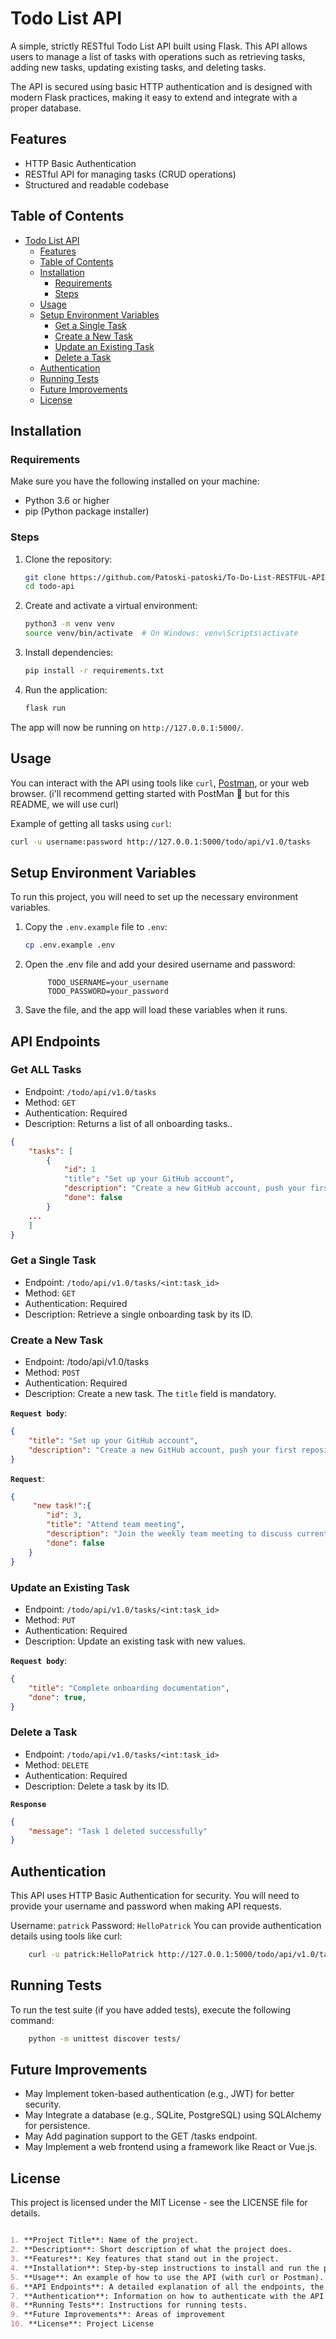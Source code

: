 # Todo List API

A simple, strictly RESTful Todo List API built using Flask. This API allows users to manage a list of tasks with operations such as retrieving tasks, adding new tasks, updating existing tasks, and deleting tasks.

The API is secured using basic HTTP authentication and is designed with modern Flask practices, making it easy to extend and integrate with a proper database.

## Features

- HTTP Basic Authentication
- RESTful API for managing tasks (CRUD operations)
- Structured and readable codebase

## Table of Contents

- [Todo List API](#todo-list-api)
  - [Features](#features)
  - [Table of Contents](#table-of-contents)
  - [Installation](#installation)
    - [Requirements](#requirements)
    - [Steps](#steps)
  - [Usage](#usage)
  - [Setup Environment Variables](#setup-environment-variables)
    - [Get a Single Task](#get-a-single-task)
    - [Create a New Task](#create-a-new-task)
    - [Update an Existing Task](#update-an-existing-task)
    - [Delete a Task](#delete-a-task)
  - [Authentication](#authentication)
  - [Running Tests](#running-tests)
  - [Future Improvements](#future-improvements)
  - [License](#license)

## Installation

### Requirements

Make sure you have the following installed on your machine:

- Python 3.6 or higher
- pip (Python package installer)

### Steps

1. Clone the repository:

    ```bash
    git clone https://github.com/Patoski-patoski/To-Do-List-RESTFUL-API.git
    cd todo-api
    ```

2. Create and activate a virtual environment:

    ```bash
    python3 -m venv venv
    source venv/bin/activate  # On Windows: venv\Scripts\activate
    ```

3. Install dependencies:

    ```bash
    pip install -r requirements.txt
    ```

4. Run the application:

    ```bash
    flask run
    ```

The app will now be running on `http://127.0.0.1:5000/`.

## Usage

You can interact with the API using tools like `curl`, [Postman](https://www.postman.com/), or your web browser. (i'll recommend getting started with PostMan 🙂 but for this README, we will use curl)

Example of getting all tasks using `curl`:

```bash
curl -u username:password http://127.0.0.1:5000/todo/api/v1.0/tasks
```

## Setup Environment Variables

To run this project, you will need to set up the necessary environment variables.

1. Copy the `.env.example` file to `.env`:

   ```bash
   cp .env.example .env
   ```

2. Open the .env file and add your desired username and password:

   ```plaintext
        TODO_USERNAME=your_username
        TODO_PASSWORD=your_password
    ```

3. Save the file, and the app will load these variables when it runs.

## API Endpoints

### Get ALL Tasks

- Endpoint: `/todo/api/v1.0/tasks`
- Method: `GET`
- Authentication: Required
- Description: Returns a list of all onboarding tasks..
  
```json
{
    "tasks": [
        {
            "id": 1
            "title": "Set up your GitHub account",
            "description": "Create a new GitHub account, push your first repository.",
            "done": false
        }
    ...
    ]
}
```

### Get a Single Task

- Endpoint: `/todo/api/v1.0/tasks/<int:task_id>`
- Method: `GET`
- Authentication: Required
- Description: Retrieve a single onboarding task by its ID.

### Create a New Task

- Endpoint: /todo/api/v1.0/tasks
- Method: `POST`
- Authentication: Required
- Description: Create a new task. The `title` field is mandatory.

**`Request body`**:

```json
{
    "title": "Set up your GitHub account",
    "description": "Create a new GitHub account, push your first repository."
}
```

**`Request`**:

```json
{
     "new task!":{
        "id": 3,
        "title": "Attend team meeting",
        "description": "Join the weekly team meeting to discuss current projects and updates.",
        "done": false
    }
}
```

### Update an Existing Task

- Endpoint: `/todo/api/v1.0/tasks/<int:task_id>`
- Method: `PUT`
- Authentication: Required
- Description: Update an existing task with new values.

**`Request body`**:

```json
{
    "title": "Complete onboarding documentation",
    "done": true,
}
```

### Delete a Task

- Endpoint: `/todo/api/v1.0/tasks/<int:task_id>`
- Method: `DELETE`
- Authentication: Required
- Description: Delete a task by its ID.

**`Response`**

```json
{
    "message": "Task 1 deleted successfully"
}
```

## Authentication

This API uses HTTP Basic Authentication for security. You will need to provide your username and password when making API requests.

Username: `patrick`
Password: `HelloPatrick`
You can provide authentication details using tools like curl:

```bash
    curl -u patrick:HelloPatrick http://127.0.0.1:5000/todo/api/v1.0/tasks
```

## Running Tests

To run the test suite (if you have added tests), execute the following command:

```bash
    python -m unittest discover tests/
```

## Future Improvements

- May Implement token-based authentication (e.g., JWT) for better security.
- May Integrate a database (e.g., SQLite, PostgreSQL) using SQLAlchemy for persistence.
- May Add pagination support to the GET /tasks endpoint.
- May Implement a web frontend using a framework like React or Vue.js.
  
## License

This project is licensed under the MIT License - see the LICENSE file for details.

```markdown

1. **Project Title**: Name of the project.
2. **Description**: Short description of what the project does.
3. **Features**: Key features that stand out in the project.
4. **Installation**: Step-by-step instructions to install and run the project.
5. **Usage**: An example of how to use the API (with curl or Postman).
6. **API Endpoints**: A detailed explanation of all the endpoints, the HTTP methods they use, the request format, and response format.
7. **Authentication**: Information on how to authenticate with the API (HTTP Basic Authentication in this case).
8. **Running Tests**: Instructions for running tests.
9. **Future Improvements**: Areas of improvement
10. **License**: Project License
```
